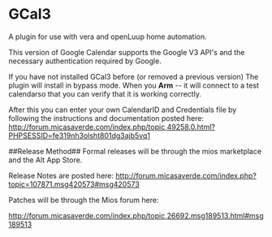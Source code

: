 # GCal3
A plugin for use with vera and openLuup home automation.

This version of Google Calendar supports the Google V3 API's and the necessary authentication required by Google.

If you have not installed GCal3 before (or removed a previous version) The plugin will install in bypass mode. When you **Arm** -- it will connect to a test calendarso that you can verify that it is working correctly. 

After this you can enter your own CalendarID and Credentials file by following the instructions and documentation posted here:
http://forum.micasaverde.com/index.php/topic,49258.0.html?PHPSESSID=fe319nh3olsht801dg3ajb5vq1

##Release Method##
Formal releases will be through the mios marketplace and the Alt App Store.

Release Notes are posted here:
http://forum.micasaverde.com/index.php?topic=107871.msg420573#msg420573

Patches will be through the Mios forum here:

http://forum.micasaverde.com/index.php/topic,26692.msg189513.html#msg189513
